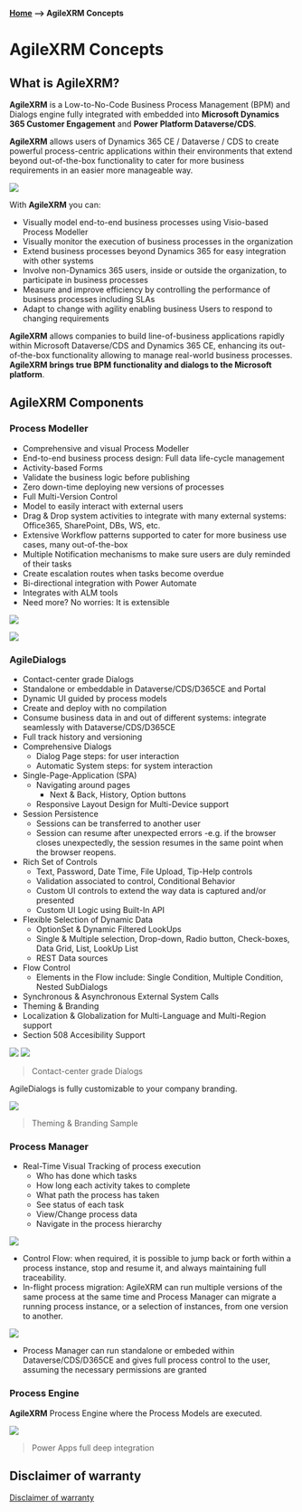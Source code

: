 ﻿__[Home](/) --> AgileXRM Concepts__

# AgileXRM Concepts

## What is AgileXRM?

**AgileXRM** is a Low-to-No-Code Business Process Management (BPM) and Dialogs engine fully integrated with embedded into **Microsoft Dynamics 365 Customer Engagement** and **Power Platform Dataverse/CDS**.

**AgileXRM** allows users of Dynamics 365 CE / Dataverse / CDS to create powerful process-centric applications
within their environments that extend beyond out-of-the-box functionality to cater for
more business requirements in an easier more manageable way.

![](media/AgileXRM_Concepts_01.png)

With **AgileXRM** you can:

- Visually model end-to-end business processes using Visio-based Process Modeller
- Visually monitor the execution of business processes in the organization
- Extend business processes beyond Dynamics 365 for easy integration with other systems
- Involve non-Dynamics 365 users, inside or outside the organization, to participate in business processes
- Measure and improve efficiency by controlling the performance of business processes including SLAs
- Adapt to change with agility enabling business Users to respond to changing requirements

**AgileXRM** allows companies to build line-of-business
applications rapidly within Microsoft Dataverse/CDS and Dynamics 365 CE,
enhancing its out-of-the-box functionality allowing to manage real-world
business processes. **AgileXRM brings true BPM functionality and dialogs
to the Microsoft platform**.

## AgileXRM Components

### Process Modeller

- Comprehensive and visual Process Modeller
- End-to-end business process design: Full data life-cycle management
- Activity-based Forms
- Validate the business logic before publishing
- Zero down-time deploying new versions of processes
- Full Multi-Version Control
- Model to easily interact with external users
- Drag & Drop system activities to integrate with many external systems: Office365, SharePoint, DBs, WS, etc.
- Extensive Workflow patterns supported to cater for more business use cases, many out-of-the-box
- Multiple Notification mechanisms to make sure users are duly reminded of their tasks
- Create escalation routes when tasks become overdue
- Bi-directional integration with Power Automate
- Integrates with ALM tools
- Need more? No worries: It is extensible

![](media/AgileXRM_Concepts_02.png)

![](media/AgileXRM_Concepts_03.png)

### AgileDialogs

- Contact-center grade Dialogs
- Standalone or embeddable in Dataverse/CDS/D365CE and Portal
- Dynamic UI guided by process models
- Create and deploy with no compilation
- Consume business data in and out of different systems: integrate seamlessly with Dataverse/CDS/D365CE
- Full track history and versioning
- Comprehensive Dialogs
  - Dialog Page steps: for user interaction
  - Automatic System steps: for system interaction
- Single-Page-Application (SPA)
  - Navigating around pages
    - Next & Back, History, Option buttons
  - Responsive Layout Design for Multi-Device support
- Session Persistence
  - Sessions can be transferred to another user
  - Session can resume after unexpected errors -e.g. if the browser closes unexpectedly, the session resumes in the same point when the browser reopens. 
- Rich Set of Controls 
  - Text, Password, Date Time, File Upload, Tip-Help controls
  - Validation associated to control, Conditional Behavior
  - Custom UI controls to extend the way data is captured and/or presented
  - Custom UI Logic using Built-In API
- Flexible Selection of Dynamic Data
  - OptionSet & Dynamic Filtered LookUps
  - Single & Multiple selection, Drop-down, Radio button, Check-boxes, Data Grid, List, LookUp List
  - REST Data sources
- Flow Control
  - Elements in the Flow include: Single Condition, Multiple Condition, Nested SubDialogs 
- Synchronous & Asynchronous External System Calls
- Theming & Branding
- Localization & Globalization for Multi-Language and Multi-Region support
- Section 508 Accesibility Support

![](media/AgileXRM_Concepts_04.png)
![](media/AgileXRM_Concepts_05.png)
> Contact-center grade Dialogs

AgileDialogs is fully customizable to your company branding.

![](media/AgileXRM_Concepts_06.png)
> Theming & Branding Sample

### Process Manager

- Real-Time Visual Tracking of process execution 
  - Who has done which tasks
  - How long each activity takes to complete
  - What path the process has taken
  - See status of each task
  - View/Change process data
  - Navigate in the process hierarchy
 
![](media/AgileXRM_Concepts_08.png)

- Control Flow: when required, it is possible to jump back or forth within a process instance, 
  stop and resume it, and always maintaining full traceability.  
- In-flight process migration: AgileXRM can run multiple versions of the same process at the 
  same time and Process Manager can migrate a running process instance, or a selection of instances, 
  from one version to another. 

![](media/AgileXRM_Concepts_07.png)

- Process Manager can run standalone or embeded within Dataverse/CDS/D365CE and gives full process 
  control to the user, assuming the necessary permissions are granted

### Process Engine

**AgileXRM** Process Engine where the Process Models are executed.

![](media/AgileXRM_Concepts_90.png)

> Power Apps full deep integration

## Disclaimer of warranty

[Disclaimer of warranty](../guides/common/DisclaimerOfWarranty.md)